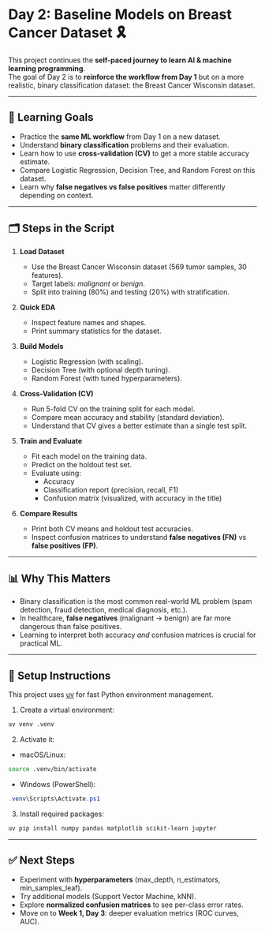 # Day 2: Baseline Models on Breast Cancer Dataset 🎗️

This project continues the **self-paced journey to learn AI & machine learning programming**.  
The goal of Day 2 is to **reinforce the workflow from Day 1** but on a more realistic, binary classification dataset: the Breast Cancer Wisconsin dataset.

---

## 🎯 Learning Goals
- Practice the **same ML workflow** from Day 1 on a new dataset.  
- Understand **binary classification** problems and their evaluation.  
- Learn how to use **cross-validation (CV)** to get a more stable accuracy estimate.  
- Compare Logistic Regression, Decision Tree, and Random Forest on this dataset.  
- Learn why **false negatives vs false positives** matter differently depending on context.  

---

## 🗂️ Steps in the Script
1. **Load Dataset**  
   - Use the Breast Cancer Wisconsin dataset (569 tumor samples, 30 features).  
   - Target labels: *malignant* or *benign*.  
   - Split into training (80%) and testing (20%) with stratification.

2. **Quick EDA**  
   - Inspect feature names and shapes.  
   - Print summary statistics for the dataset.

3. **Build Models**  
   - Logistic Regression (with scaling).  
   - Decision Tree (with optional depth tuning).  
   - Random Forest (with tuned hyperparameters).  

4. **Cross-Validation (CV)**  
   - Run 5-fold CV on the training split for each model.  
   - Compare mean accuracy and stability (standard deviation).  
   - Understand that CV gives a better estimate than a single test split.

5. **Train and Evaluate**  
   - Fit each model on the training data.  
   - Predict on the holdout test set.  
   - Evaluate using:
     - Accuracy  
     - Classification report (precision, recall, F1)  
     - Confusion matrix (visualized, with accuracy in the title)  

6. **Compare Results**  
   - Print both CV means and holdout test accuracies.  
   - Inspect confusion matrices to understand **false negatives (FN)** vs **false positives (FP)**.  

---

## 📊 Why This Matters
- Binary classification is the most common real-world ML problem (spam detection, fraud detection, medical diagnosis, etc.).  
- In healthcare, **false negatives** (malignant → benign) are far more dangerous than false positives.  
- Learning to interpret both accuracy *and* confusion matrices is crucial for practical ML.  

---

## 🚀 Setup Instructions
This project uses [uv](https://github.com/astral-sh/uv) for fast Python environment management.

1. Create a virtual environment:
```bash
uv venv .venv
```

2. Activate it:  
- macOS/Linux:
```bash
source .venv/bin/activate
```
- Windows (PowerShell):
```powershell
.venv\Scripts\Activate.ps1
```

3. Install required packages:
```bash
uv pip install numpy pandas matplotlib scikit-learn jupyter
```

---

## ✅ Next Steps
- Experiment with **hyperparameters** (max_depth, n_estimators, min_samples_leaf).  
- Try additional models (Support Vector Machine, kNN).  
- Explore **normalized confusion matrices** to see per-class error rates.  
- Move on to **Week 1, Day 3**: deeper evaluation metrics (ROC curves, AUC).  
